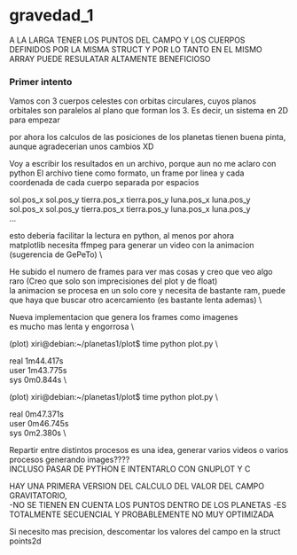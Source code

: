 # gravedad_1

A LA LARGA TENER LOS PUNTOS DEL CAMPO Y LOS CUERPOS DEFINIDOS POR LA MISMA STRUCT
Y POR LO TANTO EN EL MISMO ARRAY PUEDE RESULATAR ALTAMENTE BENEFICIOSO

### Primer intento
Vamos con 3 cuerpos celestes con orbitas circulares, cuyos planos orbitales son
paralelos al plano que forman los 3. Es decir, un sistema en 2D para empezar

por ahora los calculos de las posiciones de los planetas tienen buena pinta,
aunque agradecerian unos cambios XD

Voy a escribir los resultados en un archivo, porque aun no me aclaro con python
El archivo tiene como formato, un frame por linea y cada coordenada de cada cuerpo
separada por espacios

sol.pos_x sol.pos_y tierra.pos_x tierra.pos_y luna.pos_x luna.pos_y \
sol.pos_x sol.pos_y tierra.pos_x tierra.pos_y luna.pos_x luna.pos_y \
...

esto deberia facilitar la lectura en python, al menos por ahora \
matplotlib necesita ffmpeg para generar un video con la animacion (sugerencia de GePeTo) \

He subido el numero de frames para ver mas cosas y creo que veo algo raro (Creo que solo son imprecisiones del plot y de float) \
la animacion se procesa en un solo core y necesita de bastante ram,
puede que haya que buscar otro acercamiento (es bastante lenta ademas) \

Nueva implementacion que genera los frames como imagenes \
es mucho mas lenta y engorrosa \

(plot) xiri@debian:~/planetas1/plot$ time python plot.py \

real	1m44.417s \
user	1m43.775s \
sys	0m0.844s \

(plot) xiri@debian:~/planetas1/plot$ time python plot.py \

real	0m47.371s \
user	0m46.745s \
sys	0m2.380s \

Repartir entre distintos procesos es una idea, generar varios videos o varios procesos generando images???? \
INCLUSO PASAR DE PYTHON E INTENTARLO CON GNUPLOT Y C

HAY UNA PRIMERA VERSION DEL CALCULO DEL VALOR DEL CAMPO GRAVITATORIO, \
-NO SE TIENEN EN CUENTA LOS PUNTOS DENTRO DE LOS PLANETAS
-ES TOTALMENTE SECUENCIAL Y PROBABLEMENTE NO MUY OPTIMIZADA

Si necesito mas precision, descomentar los valores del campo en la struct points2d
